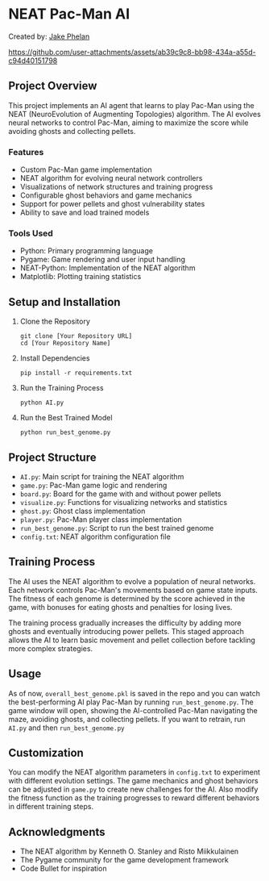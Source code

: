 # NEAT Pac-Man AI
Created by: [Jake Phelan](https://github.com/jakephelan1)

https://github.com/user-attachments/assets/ab39c9c8-bb98-434a-a55d-c94d40151798

## Project Overview

This project implements an AI agent that learns to play Pac-Man using the NEAT (NeuroEvolution of Augmenting Topologies) algorithm. The AI evolves neural networks to control Pac-Man, aiming to maximize the score while avoiding ghosts and collecting pellets.

### Features

- Custom Pac-Man game implementation
- NEAT algorithm for evolving neural network controllers
- Visualizations of network structures and training progress
- Configurable ghost behaviors and game mechanics
- Support for power pellets and ghost vulnerability states
- Ability to save and load trained models

### Tools Used

- Python: Primary programming language
- Pygame: Game rendering and user input handling
- NEAT-Python: Implementation of the NEAT algorithm
- Matplotlib: Plotting training statistics

## Setup and Installation

1. Clone the Repository
   ```
   git clone [Your Repository URL]
   cd [Your Repository Name]
   ```

2. Install Dependencies
   ```
   pip install -r requirements.txt
   ```

3. Run the Training Process
   ```
   python AI.py
   ```

4. Run the Best Trained Model
   ```
   python run_best_genome.py
   ```

## Project Structure

- `AI.py`: Main script for training the NEAT algorithm
- `game.py`: Pac-Man game logic and rendering
- `board.py`: Board for the game with and without power pellets
- `visualize.py`: Functions for visualizing networks and statistics
- `ghost.py`: Ghost class implementation
- `player.py`: Pac-Man player class implementation
- `run_best_genome.py`: Script to run the best trained genome
- `config.txt`: NEAT algorithm configuration file

## Training Process

The AI uses the NEAT algorithm to evolve a population of neural networks. Each network controls Pac-Man's movements based on game state inputs. The fitness of each genome is determined by the score achieved in the game, with bonuses for eating ghosts and penalties for losing lives.

The training process gradually increases the difficulty by adding more ghosts and eventually introducing power pellets. This staged approach allows the AI to learn basic movement and pellet collection before tackling more complex strategies.

## Usage

As of now, `overall_best_genome.pkl` is saved in the repo and you can watch the best-performing AI play Pac-Man by running `run_best_genome.py`. The game window will open, showing the AI-controlled Pac-Man navigating the maze, avoiding ghosts, and collecting pellets. If you want to retrain, run `AI.py` and then `run_best_genome.py`

## Customization

You can modify the NEAT algorithm parameters in `config.txt` to experiment with different evolution settings. The game mechanics and ghost behaviors can be adjusted in `game.py` to create new challenges for the AI. Also modify the fitness function as the training progresses to reward different behaviors in different training steps.

## Acknowledgments

- The NEAT algorithm by Kenneth O. Stanley and Risto Miikkulainen
- The Pygame community for the game development framework
- Code Bullet for inspiration
